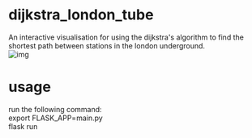 # dijkstra_london_tube
An interactive visualisation for using the dijkstra's algorithm to find the shortest path between stations in the london underground.  
![img](https://i.imgur.com/LzhVmjq.png)

# usage
run the following command:  
    export FLASK_APP=main.py  
    flask run  
  

